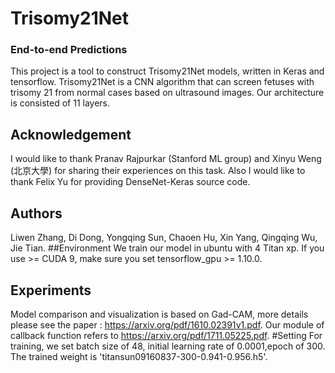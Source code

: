 # Trisomy21Net
### End-to-end Predictions
This project is a tool to construct Trisomy21Net models, written in Keras and tensorflow.
Trisomy21Net is a CNN algorithm that can screen fetuses with trisomy 21 from normal cases based on ultrasound images. 
Our architecture is consisted of 11 layers.
## Acknowledgement
I would like to thank Pranav Rajpurkar (Stanford ML group) and Xinyu Weng (北京大學) for sharing their experiences on this task. Also I would like to thank Felix Yu for providing DenseNet-Keras source code.
## Authors
Liwen Zhang, Di Dong, Yongqing Sun, Chaoen Hu, Xin Yang, Qingqing Wu, Jie Tian.
##Environment
We train our model in ubuntu with 4 Titan xp. If you use >= CUDA 9, make sure you set tensorflow_gpu >= 1.10.0.
## Experiments
Model comparison and visualization is based on Gad-CAM, more details please see the paper : https://arxiv.org/pdf/1610.02391v1.pdf.
Our module of callback function refers to https://arxiv.org/pdf/1711.05225.pdf.
#Setting
For training, we set batch size of 48, initial learning rate of 0.0001,epoch of 300.
The trained weight is 'titansun09160837-300-0.941-0.956.h5'.

